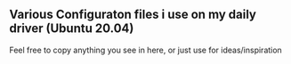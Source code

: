 
## Various Configuraton files i use on my daily driver (Ubuntu 20.04) 
Feel free to copy anything you see in here, or just use for ideas/inspiration

